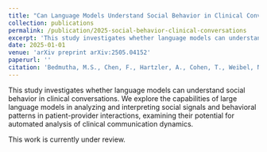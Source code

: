 ```yaml
---
title: "Can Language Models Understand Social Behavior in Clinical Conversations?"
collection: publications
permalink: /publication/2025-social-behavior-clinical-conversations
excerpt: 'This study investigates whether language models can understand social behavior in clinical conversations.'
date: 2025-01-01
venue: 'arXiv preprint arXiv:2505.04152'
paperurl: ''
citation: 'Bedmutha, M.S., Chen, F., Hartzler, A., Cohen, T., Weibel, N. (2025). &quot;Can Language Models Understand Social Behavior in Clinical Conversations?&quot; <i>arXiv preprint arXiv:2505.04152</i>.'
---
```


This study investigates whether language models can understand social behavior in clinical conversations. We explore the capabilities of large language models in analyzing and interpreting social signals and behavioral patterns in patient-provider interactions, examining their potential for automated analysis of clinical communication dynamics.

This work is currently under review. 